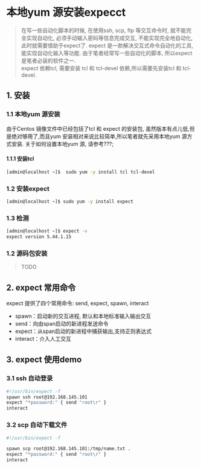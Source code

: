 # 本地yum 源安装expecct

> 在写一些自动化脚本的时候, 在使用ssh, scp, ftp 等交互命令时, 就不能完全实现自动化, 必须手动输入密码等信息完成交互, 不能实现完全地自动化, 此时就需要借助于expect了. expect 是一款解决交互式命令自动化的工具, 能实现自动化输入等功能. 由于笔者经常写一些自动化的脚本, 所以expect 是笔者必装的软件之一.  
> expect 依赖tcl, 需要安装 tcl 和 tcl-devel 依赖,所以需要先安装tcl 和 tcl-devel.

## 1. 安装

### 1.1 本地yum 源安装

由于Centos 镜像文件中已经包括了tcl 和 expect 的安装包, 虽然版本有点儿低,但是绝对够用了,而且yum 安装相对来说比较简单,所以笔者就先采用本地yum 源方式安装. 关于如何设置本地yum 源, 请参考???;

#### 1.1.1 安装tcl

```bash
[admin@localhost ~]$  sudo yum -y install tcl tcl-devel
```

### 1.2 安装expect

```bash
[admin@localhost ~]$ sudo yum -y install expect
```

### 1.3 检测

```bash
[admin@localhost ~]$ expect -v
expect version 5.44.1.15
```

### 1.2 源码包安装

> TODO

## 2. expect 常用命令

expect 提供了四个常用命令: send, expect, spawn, interact
* spawn：启动新的交互进程, 默认和本地标准输入输出交互
* send：向由span启动的新进程发送命令
* expect：从span启动的新进程中捕获输出,支持正则表达式
* interact：介入人工交互

## 3. expect 使用demo

### 3.1 ssh 自动登录

```bash
#!/usr/bin/expect -f
spawn ssh root@192.168.145.101
expect "*password:" { send "root\r" }
interact
```

### 3.2 scp 自动下载文件

```bash
#!/usr/bin/expect -f

spawn scp root@192.168.145.101:/tmp/name.txt .
expect "*password:" { send "root\r" }
interact
```



